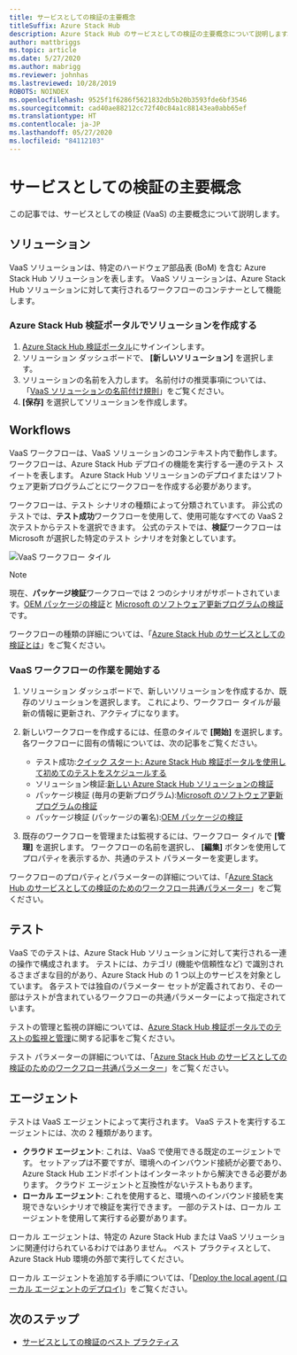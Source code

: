 ```yaml
---
title: サービスとしての検証の主要概念
titleSuffix: Azure Stack Hub
description: Azure Stack Hub のサービスとしての検証の主要概念について説明します。
author: mattbriggs
ms.topic: article
ms.date: 5/27/2020
ms.author: mabrigg
ms.reviewer: johnhas
ms.lastreviewed: 10/28/2019
ROBOTS: NOINDEX
ms.openlocfilehash: 9525f1f6286f5621832db5b20b3593fde6bf3546
ms.sourcegitcommit: cad40ae88212cc72f40c84a1c88143ea0abb65ef
ms.translationtype: HT
ms.contentlocale: ja-JP
ms.lasthandoff: 05/27/2020
ms.locfileid: "84112103"
---
```

# <a name="validation-as-a-service-key-concepts"></a>サービスとしての検証の主要概念

この記事では、サービスとしての検証 (VaaS) の主要概念について説明します。

## <a name="solutions"></a>ソリューション

VaaS ソリューションは、特定のハードウェア部品表 (BoM) を含む Azure Stack Hub ソリューションを表します。 VaaS ソリューションは、Azure Stack Hub ソリューションに対して実行されるワークフローのコンテナーとして機能します。

### <a name="create-a-solution-in-the-azure-stack-hub-validation-portal"></a>Azure Stack Hub 検証ポータルでソリューションを作成する

1. [Azure Stack Hub 検証ポータル](https://azurestackvalidation.com)にサインインします。
2. ソリューション ダッシュボードで、 **[新しいソリューション]** を選択します。
3. ソリューションの名前を入力します。 名前付けの推奨事項については、「[VaaS ソリューションの名前付け規則](azure-stack-vaas-best-practice.md#naming-convention-for-vaas-solutions)」をご覧ください。
4. **[保存]** を選択してソリューションを作成します。

## <a name="workflows"></a>Workflows

VaaS ワークフローは、VaaS ソリューションのコンテキスト内で動作します。 ワークフローは、Azure Stack Hub デプロイの機能を実行する一連のテスト スイートを表します。 Azure Stack Hub ソリューションのデプロイまたはソフトウェア更新プログラムごとにワークフローを作成する必要があります。

ワークフローは、テスト シナリオの種類によって分類されています。 非公式のテストでは、**テスト成功**ワークフローを使用して、使用可能なすべての VaaS 2 次テストからテストを選択できます。 公式のテストでは、**検証**ワークフローは Microsoft が選択した特定のテスト シナリオを対象としています。

![VaaS ワークフロー タイル](media/tile_all-workflows.png)

> [!NOTE]
> 現在、**パッケージ検証**ワークフローでは 2 つのシナリオがサポートされています。[OEM パッケージの検証](azure-stack-vaas-validate-oem-package.md)と [Microsoft のソフトウェア更新プログラムの検証](azure-stack-vaas-validate-microsoft-updates.md)です。

ワークフローの種類の詳細については、「[Azure Stack Hub のサービスとしての検証とは](azure-stack-vaas-overview.md)」をご覧ください。

### <a name="getting-started-with-vaas-workflows"></a>VaaS ワークフローの作業を開始する

1. ソリューション ダッシュボードで、新しいソリューションを作成するか、既存のソリューションを選択します。 これにより、ワークフロー タイルが最新の情報に更新され、アクティブになります。
2. 新しいワークフローを作成するには、任意のタイルで **[開始]** を選択します。 各ワークフローに固有の情報については、次の記事をご覧ください。
    - テスト成功:[クイック スタート: Azure Stack Hub 検証ポータルを使用して初めてのテストをスケジュールする](azure-stack-vaas-schedule-test-pass.md)
    - ソリューション検証:[新しい Azure Stack Hub ソリューションの検証](azure-stack-vaas-validate-solution-new.md)
    - パッケージ検証 (毎月の更新プログラム):[Microsoft のソフトウェア更新プログラムの検証](azure-stack-vaas-validate-microsoft-updates.md)
    - パッケージ検証 (パッケージの署名):[OEM パッケージの検証](azure-stack-vaas-validate-oem-package.md)

3. 既存のワークフローを管理または監視するには、ワークフロー タイルで **[管理]** を選択します。 ワークフローの名前を選択し、 **[編集]** ボタンを使用してプロパティを表示するか、共通のテスト パラメーターを変更します。

ワークフローのプロパティとパラメーターの詳細については、「[Azure Stack Hub のサービスとしての検証のためのワークフロー共通パラメーター](azure-stack-vaas-parameters.md)」をご覧ください。

## <a name="tests"></a>テスト

VaaS でのテストは、Azure Stack Hub ソリューションに対して実行される一連の操作で構成されます。 テストには、カテゴリ (機能や信頼性など) で識別されるさまざまな目的があり、Azure Stack Hub の 1 つ以上のサービスを対象としています。 各テストでは独自のパラメーター セットが定義されており、その一部はテストが含まれているワークフローの共通パラメーターによって指定されています。

テストの管理と監視の詳細については、[Azure Stack Hub 検証ポータルでのテストの監視と管理](azure-stack-vaas-monitor-test.md)に関する記事をご覧ください。

テスト パラメーターの詳細については、「[Azure Stack Hub のサービスとしての検証のためのワークフロー共通パラメーター](azure-stack-vaas-parameters.md)」をご覧ください。

## <a name="agents"></a>エージェント

テストは VaaS エージェントによって実行されます。 VaaS テストを実行するエージェントには、次の 2 種類があります。

- **クラウド エージェント**: これは、VaaS で使用できる既定のエージェントです。 セットアップは不要ですが、環境へのインバウンド接続が必要であり、Azure Stack Hub エンドポイントはインターネットから解決できる必要があります。 クラウド エージェントと互換性がないテストもあります。
- **ローカル エージェント**: これを使用すると、環境へのインバウンド接続を実現できないシナリオで検証を実行できます。 一部のテストは、ローカル エージェントを使用して実行する必要があります。

ローカル エージェントは、特定の Azure Stack Hub または VaaS ソリューションに関連付けられているわけではありません。 ベスト プラクティスとして、Azure Stack Hub 環境の外部で実行してください。

ローカル エージェントを追加する手順については、「[Deploy the local agent (ローカル エージェントのデプロイ)](azure-stack-vaas-local-agent.md)」をご覧ください。

## <a name="next-steps"></a>次のステップ

- [サービスとしての検証のベスト プラクティス](azure-stack-vaas-best-practice.md)